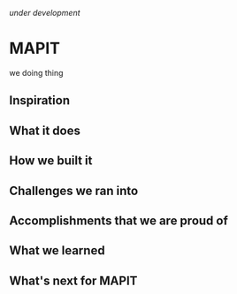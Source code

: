 *under development*

# MAPIT
we doing thing

## Inspiration


## What it does


## How we built it


## Challenges we ran into


## Accomplishments that we are proud of


## What we learned


## What's next for MAPIT

